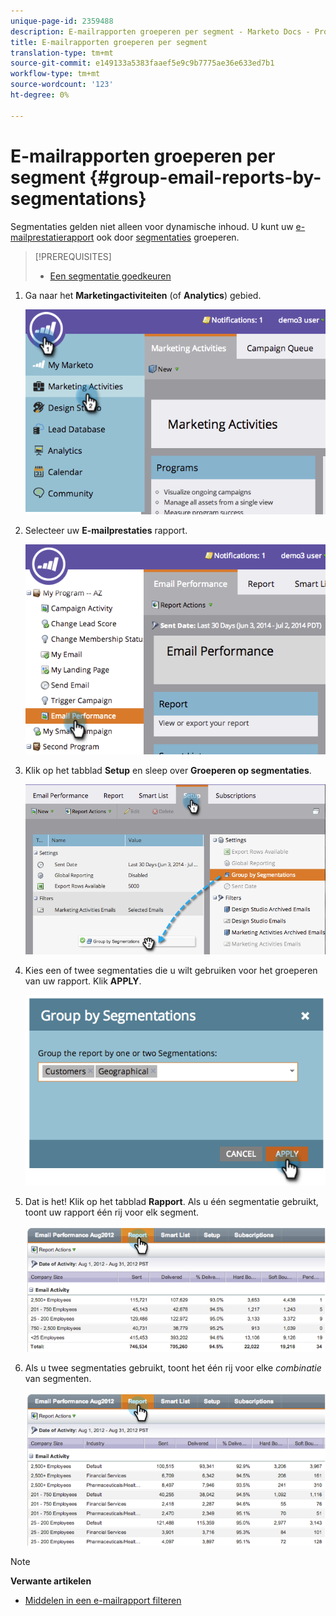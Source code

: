```yaml
---
unique-page-id: 2359488
description: E-mailrapporten groeperen per segment - Marketo Docs - Productdocumentatie
title: E-mailrapporten groeperen per segment
translation-type: tm+mt
source-git-commit: e149133a5383faaef5e9c9b7775ae36e633ed7b1
workflow-type: tm+mt
source-wordcount: '123'
ht-degree: 0%

---
```



# E-mailrapporten groeperen per segment {#group-email-reports-by-segmentations}

Segmentaties gelden niet alleen voor dynamische inhoud. U kunt uw [e-mailprestatierapport](../../../../product-docs/email-marketing/email-programs/email-program-data/email-performance-report.md) ook door [segmentaties](http://docs.marketo.com/display/docs/segmentation+and+snippets) groeperen.

>[!PREREQUISITES]
>
>* [Een segmentatie goedkeuren](approve-a-segmentation.md)

>



1. Ga naar het **Marketingactiviteiten** (of **Analytics**) gebied.

   ![](assets/image2014-9-16-9-3a15-3a58.png)

1. Selecteer uw **E-mailprestaties** rapport.

   ![](assets/image2014-9-16-9-3a16-3a6.png)

1. Klik op het tabblad **Setup** en sleep over **Groeperen op segmentaties**.

   ![](assets/image2014-9-16-9-3a16-3a59.png)

1. Kies een of twee segmentaties die u wilt gebruiken voor het groeperen van uw rapport. Klik **APPLY**.

   ![](assets/image2014-9-16-9-3a17-3a9.png)

1. Dat is het! Klik op het tabblad **Rapport**. Als u één segmentatie gebruikt, toont uw rapport één rij voor elk segment.

   ![](assets/image2014-9-16-9-3a17-3a17.png)

1. Als u twee segmentaties gebruikt, toont het één rij voor elke *combinatie* van segmenten.

   ![](assets/image2014-9-16-9-3a17-3a26.png)

>[!NOTE]
>
>**Verwante artikelen**
>
>* [Middelen in een e-mailrapport filteren](../../../../product-docs/reporting/basic-reporting/report-activity/filter-assets-in-an-email-report.md)

>



